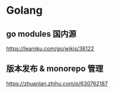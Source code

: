 # Golang

## go modules 国内源

https://learnku.com/go/wikis/38122

## 版本发布 & monorepo 管理

https://zhuanlan.zhihu.com/p/630762187
